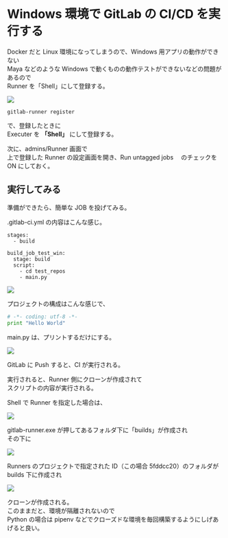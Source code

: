 # Windows 環境で GitLab の CI/CD を実行する

<!-- SUMMARY:Windows 環境で GitLab の CI/CD を実行する -->

Docker だと Linux 環境になってしまうので、Windows 用アプリの動作ができない  
Maya などのような Windows で動くものの動作テストができないなどの問題があるので  
Runner を「Shell」にして登録する。

![](https://gyazo.com/c702ceb943c57557787c33b9315ce8bf.png)

```
gitlab-runner register
```

で、登録したときに  
Executer を **「Shell」** にして登録する。

次に、admins/Runner 画面で  
上で登録した Runner の設定画面を開き、Run untagged jobs 　のチェックを ON にしておく。

## 実行してみる

準備ができたら、簡単な JOB を投げてみる。

.gitlab-ci.yml の内容はこんな感じ。

```
stages:
  - build

build_job_test_win:
  stage: build
  script:
    - cd test_repos
    - main.py
```

![](https://gyazo.com/995d6b3cbc9c80af4e45f1636079a824.png)

プロジェクトの構成はこんな感じで、

```python
# -*- coding: utf-8 -*-
print "Hello World"
```

main.py は、プリントするだけにする。

![](https://gyazo.com/0b5816b52594b6bb2c9d46395b58a83d.png)

GitLab に Push すると、CI が実行される。

実行されると、Runner 側にクローンが作成されて  
スクリプトの内容が実行される。

Shell で Runner を指定した場合は、

![](https://gyazo.com/3064ca328c3c824efee1f7a91c4ae1a5.png)

gitlab-runner.exe が押してあるフォルダ下に「builds」が作成され  
その下に

![](https://gyazo.com/d69d7833e2351b305b5799fdd894e9cb.png)

Runners のプロジェクトで指定された ID（この場合 5fddcc20）のフォルダが  
builds 下に作成され

![](https://gyazo.com/7b74d8a2cfe8351fbaa500cc38c4c220.png)

クローンが作成される。  
このままだと、環境が隔離されないので  
Python の場合は pipenv などでクローズドな環境を毎回構築するようにしげあげると良い。
